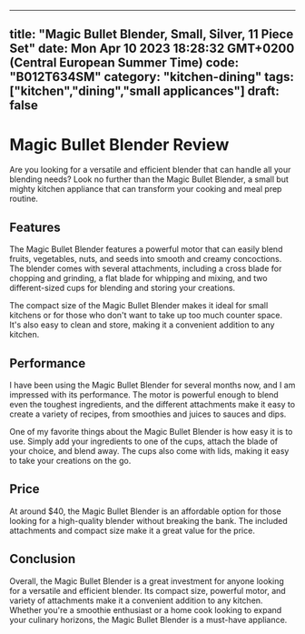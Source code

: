 
---
title: "Magic Bullet Blender, Small, Silver, 11 Piece Set" 
date: Mon Apr 10 2023 18:28:32 GMT+0200 (Central European Summer Time)
code: "B012T634SM"
category: "kitchen-dining"
tags: ["kitchen","dining","small applicances"] 
draft: false
---
    
# Magic Bullet Blender Review

Are you looking for a versatile and efficient blender that can handle all your blending needs? Look no further than the Magic Bullet Blender, a small but mighty kitchen appliance that can transform your cooking and meal prep routine.

## Features

The Magic Bullet Blender features a powerful motor that can easily blend fruits, vegetables, nuts, and seeds into smooth and creamy concoctions. The blender comes with several attachments, including a cross blade for chopping and grinding, a flat blade for whipping and mixing, and two different-sized cups for blending and storing your creations.

The compact size of the Magic Bullet Blender makes it ideal for small kitchens or for those who don't want to take up too much counter space. It's also easy to clean and store, making it a convenient addition to any kitchen.

## Performance

I have been using the Magic Bullet Blender for several months now, and I am impressed with its performance. The motor is powerful enough to blend even the toughest ingredients, and the different attachments make it easy to create a variety of recipes, from smoothies and juices to sauces and dips.

One of my favorite things about the Magic Bullet Blender is how easy it is to use. Simply add your ingredients to one of the cups, attach the blade of your choice, and blend away. The cups also come with lids, making it easy to take your creations on the go.

## Price

At around $40, the Magic Bullet Blender is an affordable option for those looking for a high-quality blender without breaking the bank. The included attachments and compact size make it a great value for the price.

## Conclusion

Overall, the Magic Bullet Blender is a great investment for anyone looking for a versatile and efficient blender. Its compact size, powerful motor, and variety of attachments make it a convenient addition to any kitchen. Whether you're a smoothie enthusiast or a home cook looking to expand your culinary horizons, the Magic Bullet Blender is a must-have appliance.